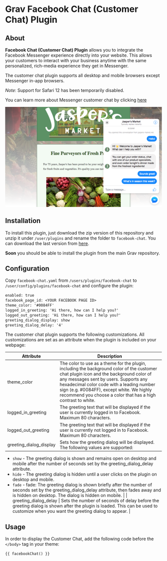 # Grav Facebook Chat (Customer Chat) Plugin

## About

**Facebook Chat (Customer Chat) Plugin** allows you to integrate the Facebook Messenger experience directly into your website. This allows your customers to interact with your business anytime with the same personalized, rich-media experience they get in Messenger.

The customer chat plugin supports all desktop and mobile browsers except Messenger in-app browsers.

*Note*: Support for Safari 12 has been temporarily disabled.

You can learn more about Messenger customer chat by clicking [here](https://developers.facebook.com/docs/messenger-platform/discovery/customer-chat-plugin/)

![](assets/git/customer_chat_plugin_example.png)

## Installation

To install this plugin, just download the zip version of this repository and unzip it under `/user/plugins` and rename the folder to `facebook-chat`. You can download the last version from [here](https://github.com/Kuzmanov/grav-plugin-facebook-chat/releases).

**Soon** you should be able to install the plugin from the main Grav repository.

## Configuration

Copy `facebook-chat.yaml` from `/users/plugins/facebook-chat` to `/user/config/plugins/facebook-chat` and configure the plugin:

```
enabled: true
facebook_page_id: <YOUR FACEBOOK PAGE ID>
theme_color: '#0084FF'
logged_in_greeting: 'Hi there, how can I help you?'
logged_out_greeting: 'Hi there, how can I help you?'
greeting_dialog_display: show
greeting_dialog_delay: '4'
```

The customer chat plugin supports the following customizations. All customizations are set as an attribute when the plugin is included on your webpage:

| Attribute | Description |
| --------- | ----------- |
| theme_color | The color to use as a theme for the plugin, including the background color of the customer chat plugin icon and the background color of any messages sent by users. Supports any hexadecimal color code with a leading number sign (e.g. #0084FF), except white. We highly recommend you choose a color that has a high contrast to white. |
| logged_in_greeting | The greeting text that will be displayed if the user is currently logged in to Facebook. Maximum 80 characters. |
| logged_out_greeting | The greeting text that will be displayed if the user is currently not logged in to Facebook. Maximum 80 characters. |
| greeting_dialog_display | Sets how the greeting dialog will be displayed. The following values are supported: 
* `show` - The greeting dialog is shown and remains open on desktop and mobile after the number of seconds set by the greeting_dialog_delay attribute.
* `hide` - The greeting dialog is hidden until a user clicks on the plugin on desktop and mobile. 
* `fade` - fade: The greeting dialog is shown briefly after the number of seconds set by the greeting_dialog_delay attribute, then fades away and is hidden on desktop. The dialog is hidden on mobile. |
| greeting_dialog_delay | Sets the number of seconds of delay before the greeting dialog is shown after the plugin is loaded. This can be used to customize when you want the greeting dialog to appear. |

## Usage

In order to display the Customer Chat, add the following code before the `</body>` tag in your theme:

```
{{ facebookChat() }}
```